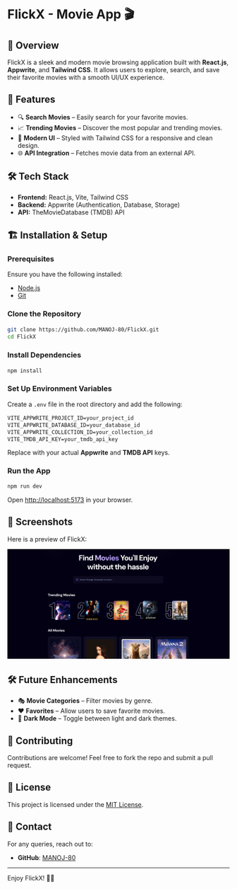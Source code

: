 # FlickX - Movie App 🎬

## 📌 Overview
FlickX is a sleek and modern movie browsing application built with **React.js**, **Appwrite**, and **Tailwind CSS**. It allows users to explore, search, and save their favorite movies with a smooth UI/UX experience.

## 🚀 Features
- 🔍 **Search Movies** – Easily search for your favorite movies.
- 📈 **Trending Movies** – Discover the most popular and trending movies.
- 🎨 **Modern UI** – Styled with Tailwind CSS for a responsive and clean design.
- 🌐 **API Integration** – Fetches movie data from an external API.

## 🛠 Tech Stack
- **Frontend:** React.js, Vite, Tailwind CSS
- **Backend:** Appwrite (Authentication, Database, Storage)
- **API:** TheMovieDatabase (TMDB) API

## 🏗 Installation & Setup

### Prerequisites
Ensure you have the following installed:
- [Node.js](https://nodejs.org/)
- [Git](https://git-scm.com/)

### Clone the Repository
```sh
git clone https://github.com/MANOJ-80/FlickX.git
cd FlickX
```

### Install Dependencies
```sh
npm install
```

### Set Up Environment Variables
Create a `.env` file in the root directory and add the following:
```env
VITE_APPWRITE_PROJECT_ID=your_project_id
VITE_APPWRITE_DATABASE_ID=your_database_id
VITE_APPWRITE_COLLECTION_ID=your_collection_id
VITE_TMDB_API_KEY=your_tmdb_api_key
```
Replace with your actual **Appwrite** and **TMDB API** keys.

### Run the App
```sh
npm run dev
```
Open [http://localhost:5173](http://localhost:5173) in your browser.

## 📸 Screenshots

Here is a preview of FlickX:

![FlickX Screenshot](public/ScreenShot.png)

## 🛠 Future Enhancements
- 🎭 **Movie Categories** – Filter movies by genre.
- ❤️ **Favorites** – Allow users to save favorite movies.
- 🌙 **Dark Mode** – Toggle between light and dark themes.

## 🤝 Contributing
Contributions are welcome! Feel free to fork the repo and submit a pull request.

## 📜 License
This project is licensed under the [MIT License](LICENSE).

## 📩 Contact
For any queries, reach out to:
- **GitHub**: [MANOJ-80](https://github.com/MANOJ-80)

---
Enjoy FlickX! 🍿🎥
